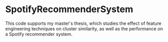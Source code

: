 # SpotifyRecommenderSystem
This code supports my master's thesis, which studies the effect of feature engineering techniques on cluster similarity, as well as the performance on a Spotify recommender system.
